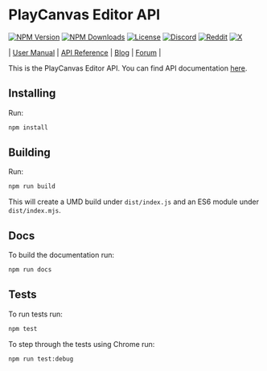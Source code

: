 # PlayCanvas Editor API

[![NPM Version](https://img.shields.io/npm/v/@playcanvas/editor-api)](https://www.npmjs.com/package/@playcanvas/editor-api)
[![NPM Downloads](https://img.shields.io/npm/dw/@playcanvas/editor-api)](https://npmtrends.com/@playcanvas/editor-api)
[![License](https://img.shields.io/npm/l/@playcanvas/editor-api)](https://github.com/playcanvas/editor-api/blob/main/LICENSE)
[![Discord](https://img.shields.io/badge/Discord-5865F2?style=flat&logo=discord&logoColor=white&color=black)](https://discord.gg/RSaMRzg)
[![Reddit](https://img.shields.io/badge/Reddit-FF4500?style=flat&logo=reddit&logoColor=white&color=black)](https://www.reddit.com/r/PlayCanvas)
[![X](https://img.shields.io/badge/X-000000?style=flat&logo=x&logoColor=white&color=black)](https://x.com/intent/follow?screen_name=playcanvas)

| [User Manual](https://developer.playcanvas.com/user-manual/editor) | [API Reference](https://api.playcanvas.com/editor) | [Blog](https://blog.playcanvas.com) | [Forum](https://forum.playcanvas.com) |

This is the PlayCanvas Editor API. You can find API documentation [here](https://api.playcanvas.com/modules/Editor.html).

## Installing

Run:

```sh
npm install
```

## Building

Run:

```sh
npm run build
```

This will create a UMD build under `dist/index.js` and an ES6 module under `dist/index.mjs`.

## Docs

To build the documentation run:

```sh
npm run docs
```

## Tests

To run tests run:

```sh
npm test
```

To step through the tests using Chrome run:

```sh
npm run test:debug
```
